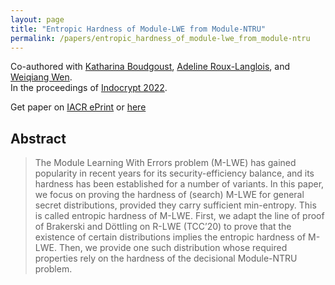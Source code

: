 ```yaml
---
layout: page
title: "Entropic Hardness of Module-LWE from Module-NTRU"
permalink: /papers/entropic_hardness_of_module-lwe_from_module-ntru
---
```


Co-authored with [Katharina Boudgoust](https://katinkabou.github.io/), [Adeline Roux-Langlois](https://people.irisa.fr/Adeline.Roux-Langlois/), and [Weiqiang Wen](http://people.irisa.fr/Weiqiang.Wen/).    
In the proceedings of [Indocrypt 2022](https://link.springer.com/chapter/10.1007/978-3-031-22912-1_4).  

Get paper on [IACR ePrint](https://eprint.iacr.org/2022/245) or [here](/assets/pub/BJRW22_Entropic_Hardness_MLWE_from_MNTRU.pdf)

## Abstract
> The Module Learning With Errors problem (M-LWE) has gained popularity in recent years for its security-efficiency balance, and its hardness has been established for a number of variants. In this paper, we focus on proving the hardness of (search) M-LWE for general secret distributions, provided they carry sufficient min-entropy. This is called entropic hardness of M-LWE. First, we adapt the line of proof of Brakerski and Döttling on R-LWE (TCC’20) to prove that the existence of certain distributions implies the entropic hardness of M-LWE. Then, we provide one such distribution whose required properties rely on the hardness of the decisional Module-NTRU problem.